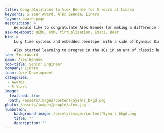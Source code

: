 ```yaml
---
title: Congratulations to Alex Bennée for 5 years at Linaro
keywords: 5 Year Award, Alex Bennée, Linaro
layout: award-page
description: >
    We would like to congratulate Alex Bennée for making a difference in open source at Linaro for 5 years.
ask-me-about: QEMU, KVM, Virtualization, Emacs, Beer
bio: >
    Long time systems and embedded developer with a side of Dynamic Binary Translation.

    Alex started learning to program in the 80s in an era of classic home computers that allowed you to get down and dirty at the system level. After graduating with a degree in Chemistry he's worked on a variety of projects including Fruit Machines, Line Cards, CCTV recorders and point-to-multipoint wireless microwave systems. Since the turn of the century his primary focus has been working with FLOSS platforms, especially Linux. An alumni of Transitive he has a broad experience of cross-platform virtualization as well as a strong background in telecommunications and networking. A keen Emacs user he will happily answer questions and proselytise for the One True Editor (tm).
tag: 5YearAward
name: Alex Bennée
job-title: Senior Engineer
company: Linaro
team: Core Development
categories:
 - Awards
 - 5-Years
image:
  featured: true
  path: /assets/images/content/5years_bkgd.png
photo: /assets/images/people/alex.jpg
jumbotron:
    background-image: /assets/images/content/5years_bkgd.png
    title: ""
    description: ""
---
```

